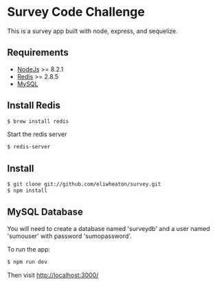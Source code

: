 # Survey Code Challenge

This is a survey app built with node, express, and sequelize.

## Requirements

* [NodeJs](https://nodejs.org) >= 8.2.1
* [Redis](https://redis.io/) >= 2.8.5
* [MySQL](https://www.mysql.com/)

## Install Redis

```sh
$ brew install redis
```

Start the redis server

```sh
$ redis-server
```

## Install

```sh
$ git clone git://github.com/eliwheaton/survey.git
$ npm install
```

## MySQL Database

You will need to create a database named 'surveydb' and a user named 'sumouser' with password 'sumopassword'.

To run the app:

```sh
$ npm run dev
```

Then visit [http://localhost:3000/](http://localhost:3000/)